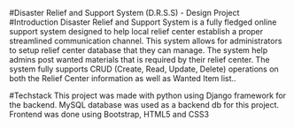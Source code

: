 #Disaster Relief and Support System (D.R.S.S) - Design Project
#Introduction
Disaster Relief and Support System is a fully fledged online support system designed to help local relief center establish a proper streamlined communication channel. This system allows for administrators to setup relief center database that they can manage. The system help admins post wanted materials that is required by their relief center. The system fully supports CRUD (Create, Read, Update, Delete) operations on both the Relief Center information as well as Wanted Item list..

#Techstack
This project was made with python using Django framework for the backend. MySQL database was used as a backend db for this project. Frontend was done using Bootstrap, HTML5 and CSS3
